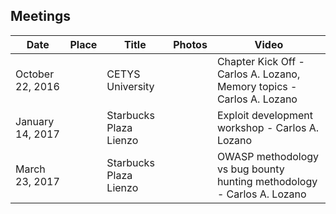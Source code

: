 ## Meetings

| Date             | Place | Title                  | Photos | Video                                                                  |
| ---------------- | ----- | ---------------------- | ------ | ---------------------------------------------------------------------- |
| October 22, 2016 |       | CETYS University       |        | Chapter Kick Off - Carlos A. Lozano, Memory topics - Carlos A. Lozano  |
| January 14, 2017 |       | Starbucks Plaza Lienzo |        | Exploit development workshop - Carlos A. Lozano                        |
| March 23, 2017   |       | Starbucks Plaza Lienzo |        | OWASP methodology vs bug bounty hunting methodology - Carlos A. Lozano |